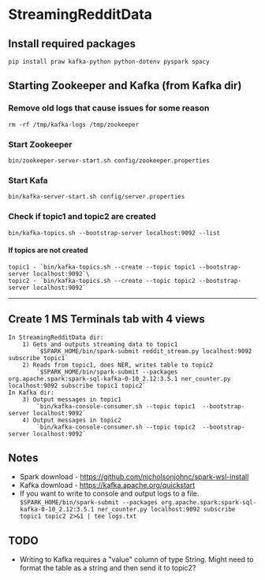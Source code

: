 # StreamingRedditData

## Install required packages
`pip install praw kafka-python python-dotenv pyspark spacy`

## Starting Zookeeper and Kafka (from Kafka dir)
### Remove old logs that cause issues for some reason
`rm -rf /tmp/kafka-logs /tmp/zookeeper`
### Start Zookeeper
`bin/zookeeper-server-start.sh config/zookeeper.properties`
### Start Kafa
`bin/kafka-server-start.sh config/server.properties`
### Check if topic1 and topic2 are created
`bin/kafka-topics.sh --bootstrap-server localhost:9092 --list`
####    If topics are not created
    topic1 - `bin/kafka-topics.sh --create --topic topic1 --bootstrap-server localhost:9092`\
    topic2 - `bin/kafka-topics.sh --create --topic topic2 --bootstrap-server localhost:9092`

---

## Create 1 MS Terminals tab with 4 views
    In StreamingRedditData dir:
        1) Gets and outputs streaming data to topic1
            `$SPARK_HOME/bin/spark-submit reddit_stream.py localhost:9092 subscribe topic1`
        2) Reads from topic1, does NER, writes table to topic2
            `$SPARK_HOME/bin/spark-submit --packages org.apache.spark:spark-sql-kafka-0-10_2.12:3.5.1 ner_counter.py localhost:9092 subscribe topic1 topic2`
    In Kafka dir:
        3) Output messages in topic1
            `bin/kafka-console-consumer.sh --topic topic1  --bootstrap-server localhost:9092`
        4) Output messages in topic2
            `bin/kafka-console-consumer.sh --topic topic2  --bootstrap-server localhost:9092`

## Notes
- Spark download - https://github.com/nicholsonjohnc/spark-wsl-install
- Kafka download - https://kafka.apache.org/quickstart
- If you want to write to console and output logs to a file.\
    `$SPARK_HOME/bin/spark-submit --packages org.apache.spark:spark-sql-kafka-0-10_2.12:3.5.1 ner_counter.py localhost:9092 subscribe topic1 topic2 2>&1 | tee logs.txt`

## TODO
- Writing to Kafka requires a "value" column of type String. Might need to format the table as a string and then send it to topic2?
